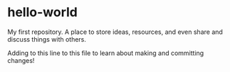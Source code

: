 # hello-world
My first repository. A place to store ideas, resources, and even share and discuss things with others.

Adding to this line to this file to learn about making and committing changes!
